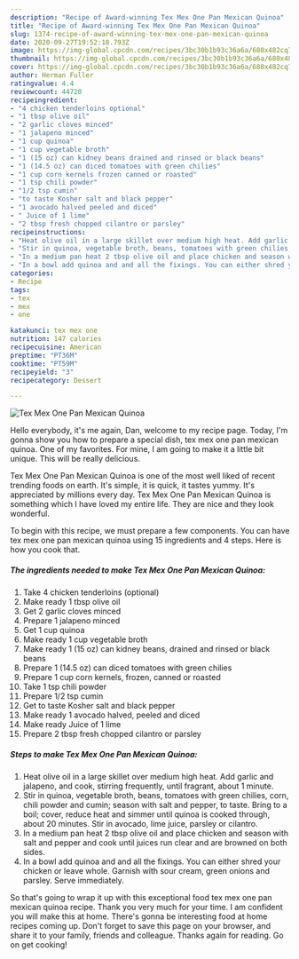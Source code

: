 ```yaml
---
description: "Recipe of Award-winning Tex Mex One Pan Mexican Quinoa"
title: "Recipe of Award-winning Tex Mex One Pan Mexican Quinoa"
slug: 1374-recipe-of-award-winning-tex-mex-one-pan-mexican-quinoa
date: 2020-09-27T19:52:18.793Z
image: https://img-global.cpcdn.com/recipes/3bc30b1b93c36a6a/680x482cq70/tex-mex-one-pan-mexican-quinoa-recipe-main-photo.jpg
thumbnail: https://img-global.cpcdn.com/recipes/3bc30b1b93c36a6a/680x482cq70/tex-mex-one-pan-mexican-quinoa-recipe-main-photo.jpg
cover: https://img-global.cpcdn.com/recipes/3bc30b1b93c36a6a/680x482cq70/tex-mex-one-pan-mexican-quinoa-recipe-main-photo.jpg
author: Herman Fuller
ratingvalue: 4.4
reviewcount: 44720
recipeingredient:
- "4 chicken tenderloins optional"
- "1 tbsp olive oil"
- "2 garlic cloves minced"
- "1 jalapeno minced"
- "1 cup quinoa"
- "1 cup vegetable broth"
- "1 (15 oz) can kidney beans drained and rinsed or black beans"
- "1 (14.5 oz) can diced tomatoes with green chilies"
- "1 cup corn kernels frozen canned or roasted"
- "1 tsp chili powder"
- "1/2 tsp cumin"
- "to taste Kosher salt and black pepper"
- "1 avocado halved peeled and diced"
- " Juice of 1 lime"
- "2 tbsp fresh chopped cilantro or parsley"
recipeinstructions:
- "Heat olive oil in a large skillet over medium high heat. Add garlic and jalapeno, and cook, stirring frequently, until fragrant, about 1 minute."
- "Stir in quinoa, vegetable broth, beans, tomatoes with green chilies, corn, chili powder and cumin; season with salt and pepper, to taste. Bring to a boil; cover, reduce heat and simmer until quinoa is cooked through, about 20 minutes. Stir in avocado, lime juice, parsley or cilantro."
- "In a medium pan heat 2 tbsp olive oil and place chicken and season with salt and pepper and cook until juices run clear and are browned on both sides."
- "In a bowl add quinoa and and all the fixings. You can either shred your chicken or leave whole. Garnish with sour cream, green onions and parsley. Serve immediately."
categories:
- Recipe
tags:
- tex
- mex
- one

katakunci: tex mex one 
nutrition: 147 calories
recipecuisine: American
preptime: "PT36M"
cooktime: "PT59M"
recipeyield: "3"
recipecategory: Dessert

---
```



![Tex Mex One Pan Mexican Quinoa](https://img-global.cpcdn.com/recipes/3bc30b1b93c36a6a/680x482cq70/tex-mex-one-pan-mexican-quinoa-recipe-main-photo.jpg)

Hello everybody, it's me again, Dan, welcome to my recipe page. Today, I'm gonna show you how to prepare a special dish, tex mex one pan mexican quinoa. One of my favorites. For mine, I am going to make it a little bit unique. This will be really delicious.



Tex Mex One Pan Mexican Quinoa is one of the most well liked of recent trending foods on earth. It's simple, it is quick, it tastes yummy. It's appreciated by millions every day. Tex Mex One Pan Mexican Quinoa is something which I have loved my entire life. They are nice and they look wonderful.


To begin with this recipe, we must prepare a few components. You can have tex mex one pan mexican quinoa using 15 ingredients and 4 steps. Here is how you cook that.

<!--inarticleads1-->

##### The ingredients needed to make Tex Mex One Pan Mexican Quinoa:

1. Take 4 chicken tenderloins (optional)
1. Make ready 1 tbsp olive oil
1. Get 2 garlic cloves minced
1. Prepare 1 jalapeno minced
1. Get 1 cup quinoa
1. Make ready 1 cup vegetable broth
1. Make ready 1 (15 oz) can kidney beans, drained and rinsed or black beans
1. Prepare 1 (14.5 oz) can diced tomatoes with green chilies
1. Prepare 1 cup corn kernels, frozen, canned or roasted
1. Take 1 tsp chili powder
1. Prepare 1/2 tsp cumin
1. Get to taste Kosher salt and black pepper
1. Make ready 1 avocado halved, peeled and diced
1. Make ready  Juice of 1 lime
1. Prepare 2 tbsp fresh chopped cilantro or parsley




<!--inarticleads2-->

##### Steps to make Tex Mex One Pan Mexican Quinoa:

1. Heat olive oil in a large skillet over medium high heat. Add garlic and jalapeno, and cook, stirring frequently, until fragrant, about 1 minute.
1. Stir in quinoa, vegetable broth, beans, tomatoes with green chilies, corn, chili powder and cumin; season with salt and pepper, to taste. Bring to a boil; cover, reduce heat and simmer until quinoa is cooked through, about 20 minutes. Stir in avocado, lime juice, parsley or cilantro.
1. In a medium pan heat 2 tbsp olive oil and place chicken and season with salt and pepper and cook until juices run clear and are browned on both sides.
1. In a bowl add quinoa and and all the fixings. You can either shred your chicken or leave whole. Garnish with sour cream, green onions and parsley. Serve immediately.




So that's going to wrap it up with this exceptional food tex mex one pan mexican quinoa recipe. Thank you very much for your time. I am confident you will make this at home. There's gonna be interesting food at home recipes coming up. Don't forget to save this page on your browser, and share it to your family, friends and colleague. Thanks again for reading. Go on get cooking!
